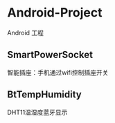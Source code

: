 # Android-Project
Android 工程
## SmartPowerSocket
智能插座：手机通过wifi控制插座开关
## BtTempHumidity
DHT11温湿度蓝牙显示
